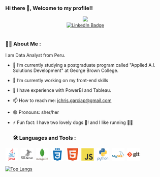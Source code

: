 ### Hi there 👋, Welcome to my profile!! 

<div id="header" align="center">
  <img src="https://media.giphy.com/media/cNfIqjpCY1zqfaLmd8/giphy.gif">
  <div id="badges">
  <a href="https://www.linkedin.com/in/joharichrisgarciaporras/">
    <img src="https://img.shields.io/badge/LinkedIn-blue?style=for-the-badge&logo=linkedin&logoColor=white" alt="LinkedIn Badge"/>
  </a>
  </div>
  <img src="https://komarev.com/ghpvc/?username=jgarciaporras&style=flat-square&color=blue" alt=""/>
  
</div>

### :woman_technologist: About Me : 

I am Data Analyst from Peru.

- 🌱 I’m currently studying a postgraduate program called "Applied A.I. Solutions Development" at George Brown College.
- 🔭 I’m currently working on my front-end skills
- 👯 I have experience with PowerBI and Tableau. 
- 📫 How to reach me: jchris.garciap@gmail.com
- 😄 Pronouns: sher/her
- ⚡ Fun fact: I have two lovely dogs 🐶! and I like running 🏃‍♀️ 

  ### :hammer_and_wrench: Languages and Tools :
<div>
  <img src="https://github.com/devicons/devicon/blob/master/icons/java/java-original-wordmark.svg" title="Java" alt="Java" width="40" height="40"/>&nbsp;
  <img src="https://github.com/devicons/devicon/blob/master/icons/microsoftsqlserver/microsoftsqlserver-plain-wordmark.svg" title="SQL Server" alt="Sql Server" width="40" height="40"/>&nbsp;
  <img src="https://github.com/devicons/devicon/blob/master/icons/mongodb/mongodb-original-wordmark.svg" title="MongoDB" alt="MongoDB" width="40" height="40"/>&nbsp;
  <img src="https://github.com/devicons/devicon/blob/master/icons/css3/css3-plain-wordmark.svg"  title="CSS3" alt="CSS" width="40" height="40"/>&nbsp;
  <img src="https://github.com/devicons/devicon/blob/master/icons/html5/html5-original.svg" title="HTML5" alt="HTML" width="40" height="40"/>&nbsp;
  <img src="https://github.com/devicons/devicon/blob/master/icons/javascript/javascript-original.svg" title="JavaScript" alt="JavaScript" width="40" height="40"/>&nbsp;
  <img src="https://github.com/devicons/devicon/blob/master/icons/python/python-original-wordmark.svg" title="Python"  alt="Python" width="40" height="40"/>&nbsp;
  <img src="https://github.com/devicons/devicon/blob/master/icons/mysql/mysql-original-wordmark.svg" title="MySQL"  alt="MySQL" width="40" height="40"/>&nbsp;
  <img src="https://github.com/devicons/devicon/blob/master/icons/git/git-original-wordmark.svg" title="Git" **alt="Git" width="40" height="40"/>
</div>


[![Top Langs](https://github-readme-stats.vercel.app/api/top-langs/?username=jgarciaporras&layout=compact&theme=vision-friendly-dark)](https://github.com/anuraghazra/github-readme-stats)

<!--
**jgarciaporras/jgarciaporras** is a ✨ _special_ ✨ repository because its `README.md` (this file) appears on your GitHub profile.



Here are some ideas to get you started:

- 🔭 I’m currently working on ...
- 🌱 I’m currently learning ...
- 👯 I’m looking to collaborate on ...
- 🤔 I’m looking for help with ...
- 💬 Ask me about ...
- 📫 How to reach me: ...
- 😄 Pronouns: ...
- ⚡ Fun fact: ...
-->
